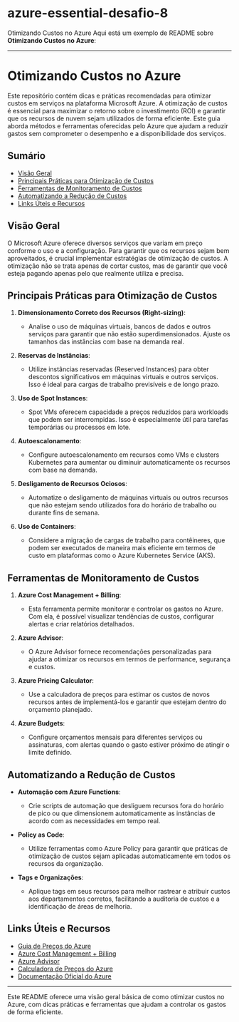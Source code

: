 # azure-essential-desafio-8
Otimizando Custos no Azure
Aqui está um exemplo de README sobre **Otimizando Custos no Azure**:

---

# Otimizando Custos no Azure

Este repositório contém dicas e práticas recomendadas para otimizar custos em serviços na plataforma Microsoft Azure. A otimização de custos é essencial para maximizar o retorno sobre o investimento (ROI) e garantir que os recursos de nuvem sejam utilizados de forma eficiente. Este guia aborda métodos e ferramentas oferecidas pelo Azure que ajudam a reduzir gastos sem comprometer o desempenho e a disponibilidade dos serviços.

## Sumário
- [Visão Geral](#visão-geral)
- [Principais Práticas para Otimização de Custos](#principais-práticas-para-otimização-de-custos)
- [Ferramentas de Monitoramento de Custos](#ferramentas-de-monitoramento-de-custos)
- [Automatizando a Redução de Custos](#automatizando-a-redução-de-custos)
- [Links Úteis e Recursos](#links-úteis-e-recursos)

## Visão Geral

O Microsoft Azure oferece diversos serviços que variam em preço conforme o uso e a configuração. Para garantir que os recursos sejam bem aproveitados, é crucial implementar estratégias de otimização de custos. A otimização não se trata apenas de cortar custos, mas de garantir que você esteja pagando apenas pelo que realmente utiliza e precisa.

## Principais Práticas para Otimização de Custos

1. **Dimensionamento Correto dos Recursos (Right-sizing)**:
   - Analise o uso de máquinas virtuais, bancos de dados e outros serviços para garantir que não estão superdimensionados. Ajuste os tamanhos das instâncias com base na demanda real.

2. **Reservas de Instâncias**:
   - Utilize instâncias reservadas (Reserved Instances) para obter descontos significativos em máquinas virtuais e outros serviços. Isso é ideal para cargas de trabalho previsíveis e de longo prazo.

3. **Uso de Spot Instances**:
   - Spot VMs oferecem capacidade a preços reduzidos para workloads que podem ser interrompidas. Isso é especialmente útil para tarefas temporárias ou processos em lote.

4. **Autoescalonamento**:
   - Configure autoescalonamento em recursos como VMs e clusters Kubernetes para aumentar ou diminuir automaticamente os recursos com base na demanda.

5. **Desligamento de Recursos Ociosos**:
   - Automatize o desligamento de máquinas virtuais ou outros recursos que não estejam sendo utilizados fora do horário de trabalho ou durante fins de semana.

6. **Uso de Containers**:
   - Considere a migração de cargas de trabalho para contêineres, que podem ser executados de maneira mais eficiente em termos de custo em plataformas como o Azure Kubernetes Service (AKS).

## Ferramentas de Monitoramento de Custos

1. **Azure Cost Management + Billing**:
   - Esta ferramenta permite monitorar e controlar os gastos no Azure. Com ela, é possível visualizar tendências de custos, configurar alertas e criar relatórios detalhados.

2. **Azure Advisor**:
   - O Azure Advisor fornece recomendações personalizadas para ajudar a otimizar os recursos em termos de performance, segurança e custos.

3. **Azure Pricing Calculator**:
   - Use a calculadora de preços para estimar os custos de novos recursos antes de implementá-los e garantir que estejam dentro do orçamento planejado.

4. **Azure Budgets**:
   - Configure orçamentos mensais para diferentes serviços ou assinaturas, com alertas quando o gasto estiver próximo de atingir o limite definido.

## Automatizando a Redução de Custos

- **Automação com Azure Functions**:
   - Crie scripts de automação que desliguem recursos fora do horário de pico ou que dimensionem automaticamente as instâncias de acordo com as necessidades em tempo real.

- **Policy as Code**:
   - Utilize ferramentas como Azure Policy para garantir que práticas de otimização de custos sejam aplicadas automaticamente em todos os recursos da organização.

- **Tags e Organizações**:
   - Aplique tags em seus recursos para melhor rastrear e atribuir custos aos departamentos corretos, facilitando a auditoria de custos e a identificação de áreas de melhoria.

## Links Úteis e Recursos

- [Guia de Preços do Azure](https://azure.microsoft.com/pt-br/pricing/)
- [Azure Cost Management + Billing](https://azure.microsoft.com/pt-br/services/cost-management/)
- [Azure Advisor](https://azure.microsoft.com/pt-br/services/advisor/)
- [Calculadora de Preços do Azure](https://azure.microsoft.com/pt-br/pricing/calculator/)
- [Documentação Oficial do Azure](https://docs.microsoft.com/pt-br/azure/)

---

Este README oferece uma visão geral básica de como otimizar custos no Azure, com dicas práticas e ferramentas que ajudam a controlar os gastos de forma eficiente.
